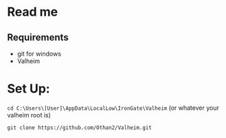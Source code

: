 # Read me

## Requirements
- git for windows
- Valheim

# Set Up:
`cd C:\Users\[User]\AppData\LocalLow\IronGate\Valheim` (or whatever your valheim root is)

`git clone https://github.com/Othan2/Valheim.git`